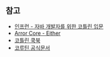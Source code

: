 ## 참고
* [인프런 - 자바 개발자를 위한 코틀린 입문](https://www.inflearn.com/course/java-to-kotlin)
* [Arror Core - Either](https://arrow-kt.io/docs/apidocs/arrow-core/arrow.core/-either/)
* [코틀린 쿡북](http://www.kyobobook.co.kr/product/detailViewKor.laf?mallGb=KOR&ejkGb=KOR&barcode=9791189909147)
* [코루틴 공식문서](https://kotlinlang.org/docs/coroutines-guide.html)
